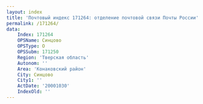 ```yaml
---
layout: index
title: 'Почтовый индекс 171264: отделение почтовой связи Почты России'
permalink: /171264/
data:
    Index: 171264
    OPSName: Синцово
    OPSType: О
    OPSSubm: 171250
    Region: 'Тверская область'
    Autonom: ''
    Area: 'Конаковский район'
    City: Синцово
    City1: ''
    ActDate: '20001030'
    IndexOld: ''
---
```

